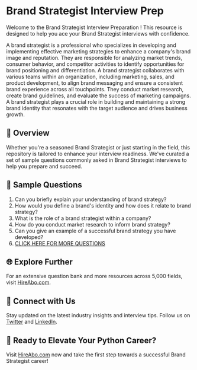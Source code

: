 # Brand Strategist Interview Prep

Welcome to the Brand Strategist Interview Preparation ! This resource is designed to help you ace your Brand Strategist interviews with confidence.

A brand strategist is a professional who specializes in developing and implementing effective marketing strategies to enhance a company's brand image and reputation. They are responsible for analyzing market trends, consumer behavior, and competitor activities to identify opportunities for brand positioning and differentiation. A brand strategist collaborates with various teams within an organization, including marketing, sales, and product development, to align brand messaging and ensure a consistent brand experience across all touchpoints. They conduct market research, create brand guidelines, and evaluate the success of marketing campaigns. A brand strategist plays a crucial role in building and maintaining a strong brand identity that resonates with the target audience and drives business growth.

## 🚀 Overview

Whether you're a seasoned Brand Strategist or just starting in the field, this repository is tailored to enhance your interview readiness. We've curated a set of sample questions commonly asked in Brand Strategist interviews to help you prepare and succeed.

## 📝 Sample Questions

1. Can you briefly explain your understanding of brand strategy?
2. How would you define a brand's identity and how does it relate to brand strategy?
3. What is the role of a brand strategist within a company?
4. How do you conduct market research to inform brand strategy?
5. Can you give an example of a successful brand strategy you have developed?
6. [CLICK HERE FOR MORE QUESTIONS](https://hireabo.com/job/1_0_47/Brand%20Strategist)

## 🌐 Explore Further

For an extensive question bank and more resources across 5,000 fields, visit [HireAbo.com](https://www.hireabo.com).

## 📱 Connect with Us

Stay updated on the latest industry insights and interview tips. Follow us on [Twitter](https://twitter.com/hireabo) and [LinkedIn](https://www.linkedin.com/in/hire-abo-3609972a8/).

## 🚀 Ready to Elevate Your Python Career?

Visit [HireAbo.com](https://www.hireabo.com) now and take the first step towards a successful Brand Strategist career!